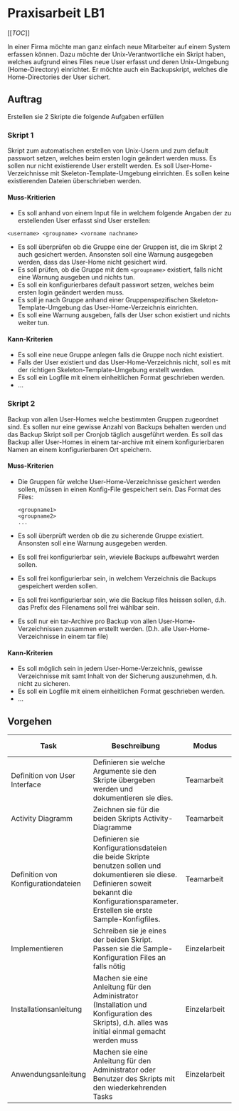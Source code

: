 # Praxisarbeit LB1

[[_TOC_]]

In einer Firma möchte man ganz einfach neue Mitarbeiter auf einem System erfassen können. Dazu möchte der Unix-Verantwortliche ein Skript haben, welches aufgrund eines Files neue User erfasst und deren Unix-Umgebung (Home-Directory) einrichtet. Er möchte auch ein Backupskript, welches die Home-Directories der User sichert.

## Auftrag
Erstellen sie 2 Skripte die folgende Aufgaben erfüllen

### Skript 1 
Skript zum automatischen erstellen von Unix-Usern und zum default passwort setzen, welches beim ersten login geändert werden muss. Es sollen nur nicht existierende User erstellt werden. Es soll User-Home-Verzeichnisse mit Skeleton-Template-Umgebung einrichten. Es sollen keine existierenden Dateien überschrieben werden.
#### Muss-Kritierien
* Es soll anhand von einem Input file in welchem folgende Angaben der zu erstellenden User erfasst sind User erstellen: 
```
<username> <groupname> <vorname nachname>
```

* Es soll überprüfen ob die Gruppe eine der Gruppen ist, die im Skript 2 auch gesichert werden. Ansonsten soll eine Warnung ausgegeben werden, dass das User-Home nicht gesichert wird.
* Es soll prüfen, ob die Gruppe mit dem `<groupname>` existiert, falls nicht eine Warnung ausgeben und nichts tun.
* Es soll ein konfigurierbares default passwort setzen, welches beim ersten login geändert werden muss.
* Es soll je nach Gruppe anhand einer Gruppenspezifischen Skeleton-Template-Umgebung das User-Home-Verzeichnis einrichten.
* Es soll eine Warnung ausgeben, falls der User schon existiert und nichts weiter tun.

#### Kann-Kriterien
* Es soll eine neue Gruppe anlegen falls die Gruppe noch nicht existiert.
* Falls der User existiert und das User-Home-Verzeichnis nicht, soll es mit der richtigen Skeleton-Template-Umgebung erstellt werden.
* Es soll ein Logfile mit einem einheitlichen Format geschrieben werden.
* ...

### Skript 2 
Backup von allen User-Homes welche bestimmten Gruppen zugeordnet sind. Es sollen nur eine gewisse Anzahl von Backups behalten werden und das Backup Skript soll per Cronjob täglich ausgeführt werden. Es soll das Backup aller User-Homes in einem tar-archive mit einem konfigurierbaren Namen an einem konfigurierbaren Ort speichern.

#### Muss-Kriterien
* Die Gruppen für welche User-Home-Verzeichnisse gesichert werden sollen, müssen in einen Konfig-File gespeichert sein. Das Format des Files:

	```
	<groupname1>
	<groupname2>
	...
	```
* Es soll überprüft werden ob die zu sicherende Gruppe existiert. Ansonsten soll eine Warnung ausgegeben werden.
* Es soll frei konfigurierbar sein, wieviele Backups aufbewahrt werden sollen.
* Es soll frei konfigurierbar sein, in welchem Verzeichnis die Backups gespeichert werden sollen.
* Es soll frei konfigurierbar sein, wie die Backup files heissen sollen, d.h. das Prefix des Filenamens soll frei wählbar sein.
* Es soll nur ein tar-Archive pro Backup von allen User-Home-Verzeichnissen zusammen erstellt werden. (D.h. alle User-Home-Verzeichnisse in einem tar file)

#### Kann-Kriterien
* Es soll möglich sein in jedem User-Home-Verzeichnis, gewisse Verzeichnisse mit samt Inhalt von der Sicherung auszunehmen, d.h. nicht zu sicheren. 
* Es soll ein Logfile mit einem einheitlichen Format geschrieben werden.
* ...


## Vorgehen

| Task | Beschreibung | Modus | zu bearbeitende Dokumente |
| - | - | - | - |
| Definition von User Interface | Definieren sie welche Argumente sie den Skripte übergeben werden und dokumentieren sie dies. | Teamarbeit | [Projektdokumenation](docs/Projektdokumentation.md) |
| Activity Diagramm | Zeichnen sie für die beiden Skripts Activity-Diagramme | Teamarbeit |[Projektdokumenation](docs/Projektdokumentation.md) |
| Definition von Konfigurationdateien | Definieren sie Konfigurationsdateien die beide Skripte benutzen sollen und dokumentieren sie diese. Definieren soweit bekannt die Konfigurationsparameter. Erstellen sie erste Sample-Konfigfiles. | Teamarbeit | [Projektdokumenation](docs/Projektdokumentation.md)<br>[Verzeichnes für Konfigfiles](etc) |
| Implementieren | Schreiben sie je eines der beiden Skript. Passen sie die Sample-Konfiguration Files an falls nötig | Einzelarbeit | [Verzeichnis für Skripts](bin)<br>[Verzeichnes für Konfigfiles](etc)|
| Installationsanleitung | Machen sie eine Anleitung für den Administrator (Installation und Konfiguration des Skripts), d.h. alles was initial einmal gemacht werden muss | Einzelarbeit | [Betriebsdokumenation](docs/Betriebsdokumentation.md) |
| Anwendungsanleitung | Machen sie eine Anleitung für den Administrator oder Benutzer des Skripts mit den wiederkehrenden Tasks | Einzelarbeit | [Betriebsdokumenation](docs/Betriebsdokumentation.md) |



